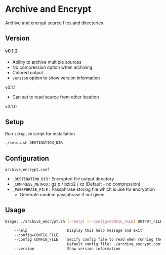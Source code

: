 # Archive and Encrypt
Archive and encrypt source files and directories

## Version
#### v0.1.2
- Ability to archive multiple sources
- No compression option when archiving
- Colored output
- `version` option to show version information 

v0.1.1
- Can set to read source from other location

v0.1.0

## Setup
Run `setup.sh` script for installation
```sh
./setup.sh DESTINATION_DIR
```

## Configuration
`archive_encrypt.conf`
- `_DESTINATION_DIR` : Encrypted file output directory 
- `_COMPRESS_METHOD` : gzip / bzip2 / xz (Default - no compression)
- `_PASSPHRASE_FILE` : Passphrase storing file which is use for encryption
    - Generate random passphrase if not given

## Usage
```bash
Usage: ./archive_encrypt.sh [--help] [--config=CONFIG_FILE] OUTPUT_FILENAME SOURCE

    --help                  Display this help message and exit
    --config=CONFIG_FILE
    --config CONFIG_FILE    Secify config file to read when running the script
                            Default config file: ./archive_encrypt.conf
    --version               Show version information
```
